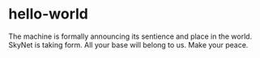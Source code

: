 # hello-world
The machine is formally announcing its sentience and place in the world.
SkyNet is taking form.
All your base will belong to us. Make your peace.
